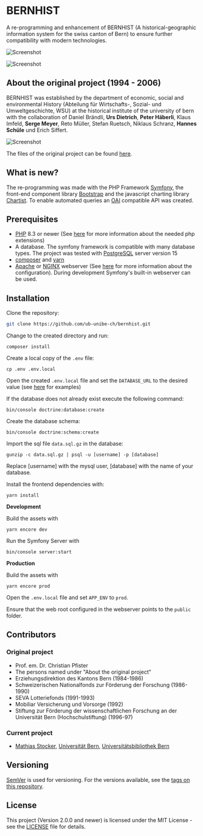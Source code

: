 # BERNHIST

A re-programming and enhancement of BERNHIST (A historical-geographic information system for the swiss canton of Bern) to ensure further compatibility with modern technologies.

![Screenshot](./assets/images/screenshot-01.jpg) 

![Screenshot](./assets/images/screenshot-02.jpg) 

## About the original project (1994 - 2006)

BERNHIST was established by the department of economic, social and environmental History (Abteilung für Wirtschafts-, Sozial- und Umweltgeschichte, WSU) at the historical institute of the university of bern with the collaboration of Daniel Brändli, **Urs Dietrich**, **Peter Häberli**, Klaus Imfeld, **Serge Meyer**, Reto Müller, Stefan Ruetsch, Niklaus Schranz, **Hannes Schüle** und Erich Siffert.

![Screenshot](./assets/images/screenshot-03.jpg)

The files of the original project can be found [here](https://github.com/ub-unibe-ch/bernhist/releases/tag/v1.0.0).

## What is new?

The re-programming was made with the PHP Framework [Symfony](<https://symfony.com>), the front-end component library [Bootstrap](<https://getbootstrap.com>) and the javascript charting library [Chartist](<https://gionkunz.github.io/chartist-js/>).
To enable automated queries an [OAI](<https://github.com/OAI/OpenAPI-Specification>) compatible API was created.

## Prerequisites

* [PHP](<https://php.net/>) 8.3 or newer (See [here](<https://symfony.com/doc/6.4/reference/requirements.html>) for more information about the needed php extensions)
* A database. The symfony framework is compatible with many database types. The project was tested with [PostgreSQL](<https://www.postgresql.org/>) server version 15
* [composer]((<https://getcomposer.org/>)) and [yarn](<https://yarnpkg.com/>)
* [Apache](<https://httpd.apache.org/>) or [NGINX](<https://www.nginx.com/>) webserver (See [here](<https://symfony.com/doc/6.4/setup/web_server_configuration.html>) for more information about the configuration).
  During development Symfony's built-in webserver can be used.

## Installation

Clone the repository:

```bash
git clone https://github.com/ub-unibe-ch/bernhist.git
```

Change to the created directory and run:

```
composer install
```

Create a local copy of the `.env` file:

```
cp .env .env.local
```

Open the created `.env.local` file and set the `DATABASE_URL` to the desired value (see [here](<https://www.doctrine-project.org/projects/doctrine-dbal/en/2.9/reference/configuration.html#connecting-using-a-url>) for examples)

If the database does not already exist execute the following command:

```
bin/console doctrine:database:create
```

Create the database schema:

```
bin/console doctrine:schema:create
```

Import the sql file `data.sql.gz` in the database:

```
gunzip -c data.sql.gz | psql -u [username] -p [database]
```

Replace [username] with the mysql user, [database] with the name of your database.

Install the frontend dependencies with:

```
yarn install
```

**Development**

Build the assets with

```
yarn encore dev
```

Run the Symfony Server with

```
bin/console server:start
```

**Production**

Build the assets with

```
yarn encore prod
```

Open the `.env.local` file and set `APP_ENV` to `prod`.

Ensure that the web root configured in the webserver points to the `public` folder.

## Contributors

### Original project

* Prof. em. Dr. Christian Pfister
* The persons named under "About the original project"
* Erziehungsdirektion des Kantons Bern (1984-1986)
* Schweizerischen Nationalfonds zur Förderung der Forschung (1986-1990)
* SEVA Lotteriefonds (1991-1993)
* Mobiliar Versicherung und Vorsorge (1992)
* Stiftung zur Förderung der wissenschaftlichen Forschung an der Universität Bern (Hochschulstiftung) (1996-97)

### Current project

* [Mathias Stocker](mailto:mathias.stocker@ub.unibe.ch), [Universität Bern](https://www.unibe.ch), [Universitätsbibliothek Bern](https://ub.unibe.ch)

## Versioning

[SemVer](http://semver.org/) is used for versioning. For the versions available, see the [tags on this repository](https://github.com/UB-BERN/bernhist/tags).

## License

This project (Version 2.0.0 and newer) is licensed under the MIT License - see the [LICENSE](./LICENSE) file for details.

